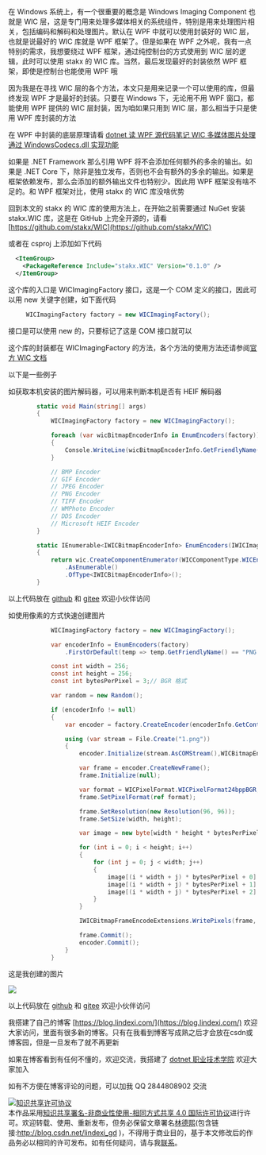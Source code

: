 
在 Windows 系统上，有一个很重要的概念是 Windows Imaging Component 也就是 WIC 层，这是专门用来处理多媒体相关的系统组件，特别是用来处理图片相关，包括编码和解码和处理图片。默认在 WPF 中就可以使用封装好的 WIC 层，也就是说最好的 WIC 库就是 WPF 框架了。但是如果在 WPF 之外呢，我有一点特别的需求，我想要绕过 WPF 框架，通过纯控制台的方式使用到 WIC 层的逻辑，此时可以使用 stakx 的 WIC 库。当然，最后发现最好的封装依然 WPF 框架，即使是控制台也能使用 WPF 哦

<!--more-->


<!-- CreateTime:2021/3/26 19:05:39 -->

<!-- 发布 -->

因为我是在寻找 WIC 层的各个方法，本文只是用来记录一个可以使用的库，但最终发现 WPF 才是最好的封装。只要在 Windows 下，无论用不用 WPF 窗口，都能使用 WPF 提供的 WIC 层封装，因为咱如果只用到 WIC 层，那么相当于只是使用 WPF 库封装的方法

在 WPF 中封装的底层原理请看 [dotnet 读 WPF 源代码笔记 WIC 多媒体图片处理通过 WindowsCodecs.dll 实现功能](https://blog.lindexi.com/post/dotnet-%E8%AF%BB-WPF-%E6%BA%90%E4%BB%A3%E7%A0%81%E7%AC%94%E8%AE%B0-WIC-%E5%A4%9A%E5%AA%92%E4%BD%93%E5%9B%BE%E7%89%87%E5%A4%84%E7%90%86%E9%80%9A%E8%BF%87-WindowsCodecs.dll-%E5%AE%9E%E7%8E%B0%E5%8A%9F%E8%83%BD.html )

如果是 .NET Framework 那么引用 WPF 将不会添加任何额外的多余的输出。如果是 .NET Core 下，除非是独立发布，否则也不会有额外的多余的输出。如果是框架依赖发布，那么会添加的额外输出文件也特别少。因此用 WPF 框架没有啥不足的。和 WPF 框架对比，使用 stakx 的 WIC 库没啥优势

回到本文的 stakx 的 WIC 库的使用方法上，在开始之前需要通过 NuGet 安装 stakx.WIC 库，这是在 GitHub 上完全开源的，请看 [https://github.com/stakx/WIC](https://github.com/stakx/WIC) 

或者在 csproj 上添加如下代码

```xml
  <ItemGroup>
    <PackageReference Include="stakx.WIC" Version="0.1.0" />
  </ItemGroup>
```

这个库的入口是 WICImagingFactory 接口，这是一个 COM 定义的接口，因此可以用 new 关键字创建，如下面代码

```csharp
     WICImagingFactory factory = new WICImagingFactory();
```

接口是可以使用 new 的，只要标记了这是 COM 接口就可以

这个库的封装都在 WICImagingFactory 的方法，各个方法的使用方法还请参阅[官方 WIC 文档](https://docs.microsoft.com/en-us/windows/win32/wic/-wic-lh)

以下是一些例子

如获取本机安装的图片解码器，可以用来判断本机是否有 HEIF 解码器

```csharp
        static void Main(string[] args)
        {
            WICImagingFactory factory = new WICImagingFactory();

            foreach (var wicBitmapEncoderInfo in EnumEncoders(factory))
            {
                Console.WriteLine(wicBitmapEncoderInfo.GetFriendlyName());
            }

            // BMP Encoder
            // GIF Encoder
            // JPEG Encoder
            // PNG Encoder
            // TIFF Encoder
            // WMPhoto Encoder
            // DDS Encoder
            // Microsoft HEIF Encoder
        }

        static IEnumerable<IWICBitmapEncoderInfo> EnumEncoders(IWICImagingFactory wic)
        {
            return wic.CreateComponentEnumerator(WICComponentType.WICEncoder, WICComponentEnumerateOptions.WICComponentEnumerateDefault)
                .AsEnumerable()
                .OfType<IWICBitmapEncoderInfo>();
        }
```

以上代码放在 [github](https://github.com/lindexi/lindexi_gd/tree/0129f0e7/HairleakaibaniWawfeahewur ) 和 [gitee](https://gitee.com/lindexi/lindexi_gd/tree/0129f0e7/HairleakaibaniWawfeahewur ) 欢迎小伙伴访问

如使用像素的方式快速创建图片

```csharp
            WICImagingFactory factory = new WICImagingFactory();

            var encoderInfo = EnumEncoders(factory)
                .FirstOrDefault(temp => temp.GetFriendlyName() == "PNG Encoder");

            const int width = 256;
            const int height = 256;
            const int bytesPerPixel = 3;// BGR 格式

            var random = new Random();

            if (encoderInfo != null)
            {
                var encoder = factory.CreateEncoder(encoderInfo.GetContainerFormat());

                using (var stream = File.Create("1.png"))
                {
                    encoder.Initialize(stream.AsCOMStream(),WICBitmapEncoderCacheOption.WICBitmapEncoderNoCache);

                    var frame = encoder.CreateNewFrame();
                    frame.Initialize(null);

                    var format = WICPixelFormat.WICPixelFormat24bppBGR;
                    frame.SetPixelFormat(ref format);

                    frame.SetResolution(new Resolution(96, 96));
                    frame.SetSize(width, height);

                    var image = new byte[width * height * bytesPerPixel];

                    for (int i = 0; i < height; i++)
                    {
                        for (int j = 0; j < width; j++)
                        {
                            image[(i * width + j) * bytesPerPixel + 0] = (byte)random.Next(255);
                            image[(i * width + j) * bytesPerPixel + 1] = (byte)random.Next(255);
                            image[(i * width + j) * bytesPerPixel + 2] = (byte)random.Next(255);
                        }
                    }

                    IWICBitmapFrameEncodeExtensions.WritePixels(frame, height, width * bytesPerPixel, image);

                    frame.Commit();
                    encoder.Commit();
                }
            }
```

这是我创建的图片

<!-- ![](image/dotnet 在 Windows 系统上使用 stakx 的 WIC 库/dotnet 在 Windows 系统上使用 stakx 的 WIC 库0.png) -->

![](https://i.loli.net/2021/03/26/Ji4A2eNrz5PVL8g.jpg)

以上代码放在 [github](https://github.com/lindexi/lindexi_gd/tree/dccc43c6/HairleakaibaniWawfeahewur ) 和 [gitee](https://gitee.com/lindexi/lindexi_gd/tree/dccc43c6/HairleakaibaniWawfeahewur ) 欢迎小伙伴访问



我搭建了自己的博客 [https://blog.lindexi.com/](https://blog.lindexi.com/) 欢迎大家访问，里面有很多新的博客。只有在我看到博客写成熟之后才会放在csdn或博客园，但是一旦发布了就不再更新

如果在博客看到有任何不懂的，欢迎交流，我搭建了 [dotnet 职业技术学院](https://t.me/dotnet_campus) 欢迎大家加入

如有不方便在博客评论的问题，可以加我 QQ 2844808902 交流

<a rel="license" href="http://creativecommons.org/licenses/by-nc-sa/4.0/"><img alt="知识共享许可协议" style="border-width:0" src="https://licensebuttons.net/l/by-nc-sa/4.0/88x31.png" /></a><br />本作品采用<a rel="license" href="http://creativecommons.org/licenses/by-nc-sa/4.0/">知识共享署名-非商业性使用-相同方式共享 4.0 国际许可协议</a>进行许可。欢迎转载、使用、重新发布，但务必保留文章署名[林德熙](http://blog.csdn.net/lindexi_gd)(包含链接:http://blog.csdn.net/lindexi_gd )，不得用于商业目的，基于本文修改后的作品务必以相同的许可发布。如有任何疑问，请与我[联系](mailto:lindexi_gd@163.com)。